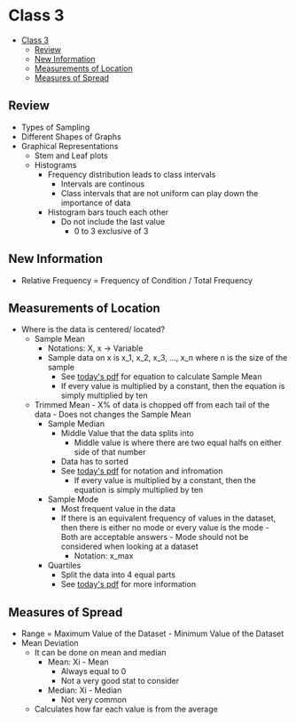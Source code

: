 # Class 3

- [Class 3](#class-3)
  - [Review](#review)
  - [New Information](#new-information)
  - [Measurements of Location](#measurements-of-location)
  - [Measures of Spread](#measures-of-spread)

## Review

- Types of Sampling
- Different Shapes of Graphs
- Graphical Representations
  - Stem and Leaf plots
  - Histograms
    - Frequency distribution leads to class intervals
      - Intervals are continous
      - Class intervals that are not uniform can play down the importance of data
    - Histogram bars touch each other
      - Do not include the last value
        - 0 to 3 exclusive of 3

## New Information

- Relative Frequency = Frequency of Condition / Total Frequency

## Measurements of Location

- Where is the data is centered/ located?
  - Sample Mean
    - Notations: X, x -> Variable
    - Sample data on x is x_1, x_2, x_3, ..., x_n where n is the size of the sample
      - See [today's pdf](1-26-2021.pdf) for equation to calculate Sample Mean
      - If every value is multiplied by a constant, then the equation is simply multiplied by ten
  - Trimmed Mean
        - X% of data is chopped off from each tail of the data
        - Does not changes the Sample Mean
    - Sample Median
      - Middle Value that the data splits into
        - Middle value is where there are two equal halfs on either side of that number
      - Data has to sorted
      - See [today's pdf](1-26-2021.pdf) for notation and infromation
        - If every value is multiplied by a constant, then the equation is simply multiplied by ten
    - Sample Mode
      - Most frequent value in the data
      - If there is an equivalent frequency of values in the dataset, then there is either no mode or every value is the mode
            - Both are acceptable answers
            - Mode should not be considered when looking at a dataset
        - Notation: x_max
    - Quartiles
      - Split the data into 4 equal parts
      - See [today's pdf](1-26-2021.pdf) for more information

## Measures of Spread

- Range = Maximum Value of the Dataset - Minimum Value of the Dataset
- Mean Deviation
  - It can be done on mean and median
    - Mean: Xi - Mean
      - Always equal to 0
      - Not a very good stat to consider
    - Median: Xi - Median
      - Not very common
  - Calculates how far each value is from the average
